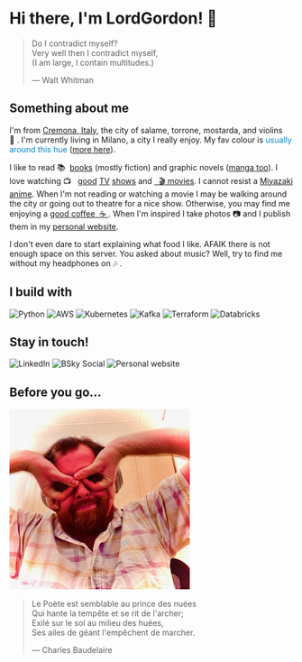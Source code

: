 # Hi there, I'm LordGordon! :wave:

> Do I contradict myself?<br>
> Very well then I contradict myself,<br>
> (I am large, I contain multitudes.)<br>
>
> — Walt Whitman

## Something about me

I'm from [Cremona, Italy](https://www.wikiwand.com/it/Cremona), the city of salame, torrone, mostarda, and violins 
:violin:&nbsp;. I'm currently living in Milano, a city I really enjoy. My fav colour is <span style="color: #0885c9">
usually around this hue</span> ([more here](https://duckduckgo.com/?q=color+picker+%230885c9&ia=answer)).

I like to read :books:&nbsp; [books](https://www.wikiwand.com/en/Hyperion_(Simmons_novel)) (mostly fiction) and graphic 
novels ([manga too](https://www.wikiwand.com/en/Jiro_Taniguchi)). I love watching :tv: &nbsp; 
[good](https://www.wikiwand.com/en/The_Wire) [TV](https://www.wikiwand.com/en/The_Americans) 
[shows](https://www.wikiwand.com/en/BoJack_Horseman) and 
[&nbsp; :clapper: movies](https://www.wikiwand.com/en/Stanley_Kubrick_filmography). I cannot resist a 
[Miyazaki anime](shorturl.at/vwDV2). When I'm not reading or watching a movie I may be walking around the city or going 
out to theatre for a nice show. Otherwise, you may find me enjoying a 
[good coffee &nbsp;:coffee:&nbsp;](https://www.orsonerocoffee.it/). When I'm inspired I take photos :camera: and I 
publish them in my [personal website](https://lordgordon.com).

I don't even dare to start explaining what food I like. AFAIK there is not enough space on this server. You asked about 
music? Well, try to find me without my headphones on :notes:&nbsp;.

## I build with

![Python](https://img.shields.io/badge/Python-FFD43B?style=for-the-badge&logo=python&logoColor=blue)
![AWS](https://img.shields.io/badge/AWS-FF9900?style=for-the-badge&logo=amazonaws&logoColor=white)
![Kubernetes](https://img.shields.io/badge/kubernetes-326ce5.svg?&style=for-the-badge&logo=kubernetes&logoColor=white)
![Kafka](https://img.shields.io/badge/Apache_Kafka-231F20?style=for-the-badge&logo=apache-kafka&logoColor=white)
![Terraform](https://img.shields.io/badge/Terraform-9400FF?style=for-the-badge&logo=terraform&logoColor=white)
![Databricks](https://img.shields.io/badge/Databricks-EB1600?style=for-the-badge&logo=databricks&logoColor=white)

## Stay in touch!

![[LinkedIn](https://img.shields.io/badge/LinkedIn-0077B5?style=for-the-badge&logo=linkedin&logoColor=white)](https://www.linkedin.com/in/nicholas-fiorentini/)
![[BSky Social](https://img.shields.io/badge/BSky_Social-08f?style=for-the-badge&logo=bluesky&logoColor=white)](https://bsky.app/profile/lordgordon.bsky.social)
![[Personal website](https://img.shields.io/badge/Personal_website-blue?style=for-the-badge)](https://lordgordon.com)

## Before you go...

![Nicholas](nicholas.jpg "Nicholas")

> Le Poète est semblable au prince des nuées<br>
> Qui hante la tempête et se rit de l'archer;<br>
> Exilé sur le sol au milieu des huées,<br>
> Ses ailes de géant l'empêchent de marcher.<br>
>
> — Charles Baudelaire
> 
